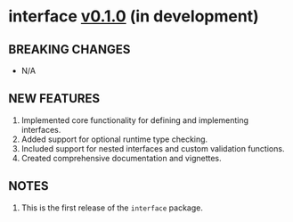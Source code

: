 # interface [v0.1.0](https://github.com/dereckmezquita/interface/milestone/1) (in development)

## BREAKING CHANGES

- N/A

## NEW FEATURES

1. Implemented core functionality for defining and implementing interfaces.
2. Added support for optional runtime type checking.
3. Included support for nested interfaces and custom validation functions.
4. Created comprehensive documentation and vignettes.

## NOTES

1. This is the first release of the `interface` package.
